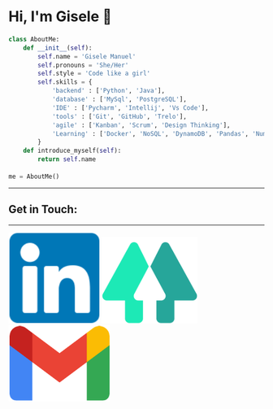 

<!--
**giselemanuel/giselemanuel** is a ✨ _special_ ✨ repository because its `README.md` (this file) appears on your GitHub profile.

Here are some ideas to get you started:
---


 I’m Bachelor’s degree in Information System from the PUC – Campinas, I specialized in Project Management from Fundação Getúlio Vargas – FGV and also Professional Coach from Brazilian Coach Institute (IBC). I’ve been working as an IT professional over last 7 years. I have built a solid career with a great experience working with management of KPI, process management and continuous improvement, IT Governance, Project Management, IT service support, management of IT normative documents and contract management.  

 ## Projects 💻
---
 >I’m currently studing to become a Data Analysts. 🚀 
---

-->

# Hi, I'm Gisele 🦄

```python
class AboutMe:
    def __init__(self):
        self.name = 'Gisele Manuel'
        self.pronouns = 'She/Her'
        self.style = 'Code like a girl'
        self.skills = {
            'backend' : ['Python', 'Java'],
            'database' : ['MySql', 'PostgreSQL'],
            'IDE' : ['Pycharm', 'Intellij', 'Vs Code'],
            'tools' : ['Git', 'GitHub', 'Trelo'],
            'agile' : ['Kanban', 'Scrum', 'Design Thinking'],
            'Learning' : ['Docker', 'NoSQL', 'DynamoDB', 'Pandas', 'Numpy']
        }
    def introduce_myself(self):
        return self.name 

me = AboutMe()
```
---

 ## **Get in Touch:**
 ----



[![Profile][image-linkedin]][url-linkedin] [![Profile][image-linketree]][url-linketree]  [![Profile][image-gmail]][url-gmail]

[image-gmail]: imagens/gmail.png
[url-gmail]: giselermanuel@gmail.com

[image-linketree]: imagens/linktree.png
[url-linketree]:https://linktr.ee/giselemanuel

[image-linkedin]: imagens/linkedin.png
[url-linkedin]:https://www.linkedin.com/in/giselemanuelti/





